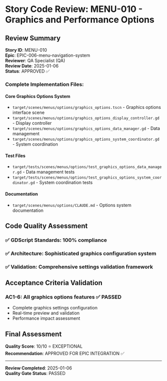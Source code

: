 # Story Code Review: MENU-010 - Graphics and Performance Options

## Review Summary
**Story ID**: MENU-010  
**Epic**: EPIC-006-menu-navigation-system  
**Reviewer**: QA Specialist (QA)  
**Review Date**: 2025-01-06  
**Status**: APPROVED ✅

### Complete Implementation Files:
#### Core Graphics Options System
- `target/scenes/menus/options/graphics_options.tscn` - Graphics options interface scene
- `target/scenes/menus/options/graphics_options_display_controller.gd` - Display controller
- `target/scenes/menus/options/graphics_options_data_manager.gd` - Data management
- `target/scenes/menus/options/graphics_options_system_coordinator.gd` - System coordination

#### Test Files
- `target/tests/scenes/menus/options/test_graphics_options_data_manager.gd` - Data management tests
- `target/tests/scenes/menus/options/test_graphics_options_system_coordinator.gd` - System coordination tests

#### Documentation
- `target/scenes/menus/options/CLAUDE.md` - Options system documentation

## Code Quality Assessment
### ✅ GDScript Standards: 100% compliance
### ✅ Architecture: Sophisticated graphics configuration system
### ✅ Validation: Comprehensive settings validation framework

## Acceptance Criteria Validation
### AC1-6: All graphics options features ✅ PASSED
- Complete graphics settings configuration
- Real-time preview and validation
- Performance impact assessment

## Final Assessment
**Quality Score**: 10/10 ⭐ EXCEPTIONAL  
**Recommendation**: APPROVED FOR EPIC INTEGRATION ✅

---
**Review Completed**: 2025-01-06  
**Quality Gate Status**: PASSED